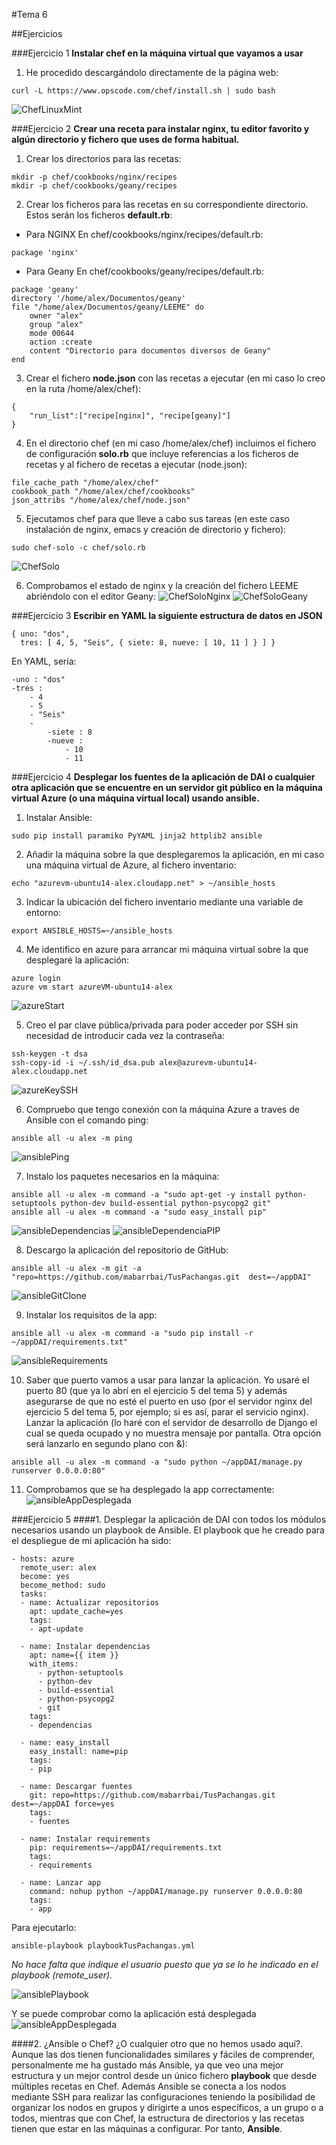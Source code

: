 #Tema 6

##Ejercicios

###Ejercicio 1
**Instalar chef en la máquina virtual que vayamos a usar**
1. He procedido descargándolo directamente de la página web:
~~~
curl -L https://www.opscode.com/chef/install.sh | sudo bash
~~~
![ChefLinuxMint](http://i1016.photobucket.com/albums/af281/raperaco/ChefLinuxMint_zpshvbevwah.png)


###Ejercicio 2
**Crear una receta para instalar nginx, tu editor favorito y algún directorio y fichero que uses de forma habitual.**
1. Crear los directorios para las recetas:
~~~
mkdir -p chef/cookbooks/nginx/recipes
mkdir -p chef/cookbooks/geany/recipes
~~~

2. Crear los ficheros para las recetas en su correspondiente directorio. Estos serán los ficheros **default.rb**:
- Para NGINX
En chef/cookbooks/nginx/recipes/default.rb:
~~~
package 'nginx'
~~~
    
- Para Geany
En chef/cookbooks/geany/recipes/default.rb:
~~~
package 'geany'
directory '/home/alex/Documentos/geany'
file "/home/alex/Documentos/geany/LEEME" do
	owner "alex"
    group "alex"
    mode 00644
    action :create
    content "Directorio para documentos diversos de Geany"
end
~~~

3. Crear el fichero **node.json** con las recetas a ejecutar (en mi caso lo creo en la ruta /home/alex/chef):
~~~
{
	"run_list":["recipe[nginx]", "recipe[geany]"]
}
~~~

4. En el directorio chef (en mi caso /home/alex/chef) incluimos el fichero de configuración **solo.rb** que incluye referencias a los ficheros de recetas y al fichero de recetas a ejecutar (node.json):
~~~
file_cache_path "/home/alex/chef"
cookbook_path "/home/alex/chef/cookbooks"
json_attribs "/home/alex/chef/node.json"
~~~

5. Ejecutamos chef para que lleve a cabo sus tareas (en este caso instalación de nginx, emacs y creación de directorio y fichero):
~~~
sudo chef-solo -c chef/solo.rb
~~~
![ChefSolo](http://i1016.photobucket.com/albums/af281/raperaco/ChefSolo_zpsvwdydnur.png)

6. Comprobamos el estado de nginx y la creación del fichero LEEME abriéndolo con el editor Geany:
![ChefSoloNginx](http://i1016.photobucket.com/albums/af281/raperaco/ChefSoloNginx_zps9lowtnfg.png)
![ChefSoloGeany](http://i1016.photobucket.com/albums/af281/raperaco/ChefSoloGeany_zpsh3h7sbuv.png)


###Ejercicio 3
**Escribir en YAML la siguiente estructura de datos en JSON**
~~~
{ uno: "dos",
  tres: [ 4, 5, "Seis", { siete: 8, nueve: [ 10, 11 ] } ] }
~~~

En YAML, sería:
~~~
-uno : "dos"
-tres :
	- 4
	- 5
	- "Seis"
	- 
		-siete : 8
        -nueve :
        	- 10
        	- 11
~~~


###Ejercicio 4
**Desplegar los fuentes de la aplicación de DAI o cualquier otra aplicación que se encuentre en un servidor git público en la máquina virtual Azure (o una máquina virtual local) usando ansible.**
1. Instalar Ansible:
~~~
sudo pip install paramiko PyYAML jinja2 httplib2 ansible
~~~

2. Añadir la máquina sobre la que desplegaremos la aplicación, en mi caso una máquina virtual de Azure, al fichero inventario:
~~~
echo "azurevm-ubuntu14-alex.cloudapp.net" > ~/ansible_hosts
~~~

3. Indicar la ubicación del fichero inventario mediante una variable de entorno:
~~~
export ANSIBLE_HOSTS=~/ansible_hosts
~~~

4. Me identifico en azure para arrancar mi máquina virtual sobre la que desplegaré la aplicación:
~~~
azure login
azure vm start azureVM-ubuntu14-alex
~~~
![azureStart](http://i1016.photobucket.com/albums/af281/raperaco/azureStart_zpsjnzt5qdw.png)

5. Creo el par clave pública/privada para poder acceder por SSH sin necesidad de introducir cada vez la contraseña:
~~~
ssh-keygen -t dsa 
ssh-copy-id -i ~/.ssh/id_dsa.pub alex@azurevm-ubuntu14-alex.cloudapp.net
~~~
![azureKeySSH](http://i1016.photobucket.com/albums/af281/raperaco/azureKeySSH_zps4ov8ycj5.png)

6. Compruebo que tengo conexión con la máquina Azure a traves de Ansible con el comando ping:
~~~
ansible all -u alex -m ping
~~~
![ansiblePing](http://i1016.photobucket.com/albums/af281/raperaco/ansiblePing_zpsdbbtqqhb.png)

7. Instalo los paquetes necesarios en la máquina:
~~~
ansible all -u alex -m command -a "sudo apt-get -y install python-setuptools python-dev build-essential python-psycopg2 git"
ansible all -u alex -m command -a "sudo easy_install pip"
~~~
![ansibleDependencias](http://i1016.photobucket.com/albums/af281/raperaco/ansibleDependencias_zpslvhhsh6q.png)
![ansibleDependenciaPIP](http://i1016.photobucket.com/albums/af281/raperaco/ansibleDependenciaPIP_zps1z8xpiwy.png)

8. Descargo la aplicación del repositorio de GitHub:
~~~
ansible all -u alex -m git -a "repo=https://github.com/mabarrbai/TusPachangas.git  dest=~/appDAI"
~~~
![ansibleGitClone](http://i1016.photobucket.com/albums/af281/raperaco/ansibleGitClone_zps2sbtjkxo.png)

9. Instalar los requisitos de la app:
~~~
ansible all -u alex -m command -a "sudo pip install -r ~/appDAI/requirements.txt"
~~~
![ansibleRequirements](http://i1016.photobucket.com/albums/af281/raperaco/ansibleRequirements_zpsq5jw6rxt.png)

10. Saber que puerto vamos a usar para lanzar la aplicación. Yo usaré el puerto 80 (que ya lo abrí en el ejercicio 5 del tema 5) y además asegurarse de que no esté el puerto en uso (por el servidor nginx del ejercicio 5 del tema 5, por ejemplo; si es así, parar el servicio nginx). Lanzar la aplicación (lo haré con el servidor de desarrollo de Django el cual se queda ocupado y no muestra mensaje por pantalla. Otra opción será lanzarlo en segundo plano con &):
~~~
ansible all -u alex -m command -a "sudo python ~/appDAI/manage.py runserver 0.0.0.0:80"
~~~

11. Comprobamos que se ha desplegado la app correctamente:
![ansibleAppDesplegada](http://i1016.photobucket.com/albums/af281/raperaco/ansibleAppDesplegada_zps5agmlryv.png)


###Ejercicio 5
####1. Desplegar la aplicación de DAI con todos los módulos necesarios usando un playbook de Ansible.
El playbook que he creado para el despliegue de mi aplicación ha sido:
~~~
- hosts: azure
  remote_user: alex
  become: yes
  become_method: sudo
  tasks:
  - name: Actualizar repositorios
    apt: update_cache=yes
    tags: 
    - apt-update
        
  - name: Instalar dependencias
    apt: name={{ item }}
    with_items:
      - python-setuptools
      - python-dev
      - build-essential
      - python-psycopg2
      - git
    tags:
    - dependencias
    
  - name: easy_install
    easy_install: name=pip
    tags:
    - pip
    
  - name: Descargar fuentes
    git: repo=https://github.com/mabarrbai/TusPachangas.git dest=~/appDAI force=yes
    tags:
    - fuentes
    
  - name: Instalar requirements
    pip: requirements=~/appDAI/requirements.txt
    tags:
    - requirements
    
  - name: Lanzar app
    command: nohup python ~/appDAI/manage.py runserver 0.0.0.0:80
    tags:
    - app
~~~

Para ejecutarlo:
~~~
ansible-playbook playbookTusPachangas.yml
~~~
*No hace falta que indique el usuario puesto que ya se lo he indicado en el playbook (remote_user).*

![ansiblePlaybook](http://i1016.photobucket.com/albums/af281/raperaco/ansiblePlaybook_zps75il8nmt.png)

Y se puede comprobar como la aplicación está desplegada
![ansibleAppDesplegada](http://i1016.photobucket.com/albums/af281/raperaco/ansibleAppDesplegada_zps5agmlryv.png)

####2. ¿Ansible o Chef? ¿O cualquier otro que no hemos usado aquí?.
Aunque las dos tienen funcionalidades similares y fáciles de comprender, personalmente me ha gustado más Ansible, ya que veo una mejor estructura y un mejor control desde un único fichero **playbook** que desde múltiples recetas en Chef. Además Ansible se conecta a los nodos mediante SSH para realizar las configuraciones teniendo la posibilidad de organizar los nodos en grupos y dirigirte a unos específicos, a un grupo o a todos, mientras que con Chef, la estructura de directorios y las recetas tienen que estar en las máquinas a configurar.
Por tanto, **Ansible**.